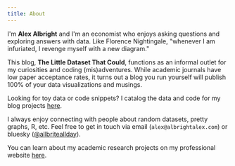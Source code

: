 ```yaml
---
title: About
---
```


I'm **Alex Albright** and I'm an economist who enjoys asking questions and exploring answers with data. Like Florence Nightingale, "whenever I am infuriated, I revenge myself with a new diagram."

This blog, **The Little Dataset That Could**, functions as an informal outlet for my curiosities and coding (mis)adventures. While academic journals have low paper acceptance rates, it turns out a blog you run yourself will publish 100% of your data visualizations and musings.

Looking for toy data or code snippets? I catalog the data and code for my blog projects [here](https://thelittledataset.com/my-resources/).

I always enjoy connecting with people about random datasets, pretty graphs, R, etc. Feel free to get in touch via email (`alex@albrightalex.com`) or bluesky ([@allbriteallday](https://bsky.app/profile/allbriteallday.bsky.social)).

You can learn about my academic research projects on my professional website [here](https://www.albrightalex.com/).

<br>
